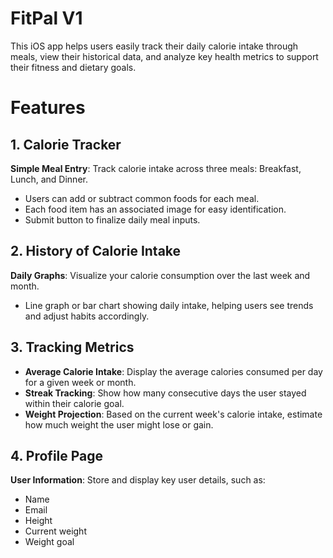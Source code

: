 # FitPal V1

This iOS app helps users easily track their daily calorie intake through meals, view their historical data, and analyze key health metrics to support their fitness and dietary goals.


# Features

## 1. Calorie Tracker

**Simple Meal Entry**: Track calorie intake across three meals: Breakfast, Lunch, and Dinner.

-   Users can add or subtract common foods for each meal.
-   Each food item has an associated image for easy identification.
-   Submit button to finalize daily meal inputs.

## 2. History of Calorie Intake

**Daily Graphs**: Visualize your calorie consumption over the last week and month.

-   Line graph or bar chart showing daily intake, helping users see trends and adjust habits accordingly.

## 3. Tracking Metrics

-   **Average Calorie Intake**: Display the average calories consumed per day for a given week or month.
-   **Streak Tracking**: Show how many consecutive days the user stayed within their calorie goal.
-   **Weight Projection**: Based on the current week's calorie intake, estimate how much weight the user might lose or gain.

## 4. Profile Page

**User Information**: Store and display key user details, such as:

-   Name
-   Email
-   Height
-   Current weight
-   Weight goal

